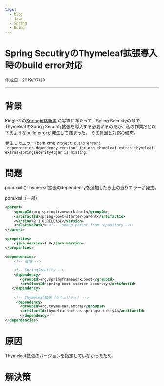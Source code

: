 ```yaml
---
tags:
  - blog
  - Java
  - Spring
  - Doing
---
```


# Spring SecutiryのThymeleaf拡張導入時のbuild error対応
作成日：2019/07/28

---
# 背景
Kingle本の[Spring解体新書](https://www.amazon.co.jp/%E3%80%90%E5%BE%8C%E6%82%94%E3%81%97%E3%81%AA%E3%81%84%E3%81%9F%E3%82%81%E3%81%AE%E5%85%A5%E9%96%80%E6%9B%B8%E3%80%91Spring%E8%A7%A3%E4%BD%93%E6%96%B0%E6%9B%B8-Boot2%E3%81%A7%E5%AE%9F%E9%9A%9B%E3%81%AB%E4%BD%9C%E3%81%A3%E3%81%A6%E5%AD%A6%E3%81%B9%E3%82%8B%EF%BC%81Spring-Security%E3%80%81Spring-JDBC%E3%80%81Spring-MyBatis%E3%81%AA%E3%81%A9%E5%A4%9A%E6%95%B0%E8%A7%A3%E8%AA%AC%EF%BC%81-ebook/dp/B07H6XLXD7)
の写経にあたって、Spring Securityの章でThymeleafのSpring Security拡張を導入する必要がるのだが、私の作業だと以下のようなbuild errorが発生して詰まった。
その原因と対応の備忘。

発生したエラー(pom.xml)
`
Project build error: 'dependencies.dependency.version' for org.thymeleaf.extras:thymeleaf-extras-springsecurity4:jar is missing.	`

# 問題
pom.xmlにThymeleaf拡張のdependencyを追加したら上の通りエラーが発生。

pom.xml（一部）
```xml
<parent>
    <groupId>org.springframework.boot</groupId>
    <artifactId>spring-boot-starter-parent</artifactId>
    <version>2.1.6.RELEASE</version>
    <relativePath/> <!-- lookup parent from repository -->
</parent>

<properties>
    <java.version>1.8</java.version>
</properties>

<dependencies>
    <!-- 省略 -->
    
    <!-- SpringSecutity -->
    <dependency>
       <groupId>org.springframework.boot</groupId>
       <artifactId>spring-boot-starter-security</artifactId>
   </dependency>
   
    <!-- Thymeleaf拡張（セキュリティ） -->
     <dependency>
       <groupId>org.thymeleaf.extras</groupId>
       <artifactId>thymeleaf-extras-springsecurity4</artifactId>
       </dependency>
</dependencies>
```

# 原因
Thymeleaf拡張のバージョンを指定していなかったため、

# 解決策